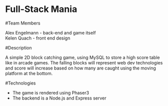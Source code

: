 # Full-Stack Mania

#Team Members

Alex Engelmann - back-end and game itself <br>
Kelen Quach - front end design

#Description

A simple 2D block catching game, using MySQL to store a high score table like in arcade games.  The falling blocks will represent web dev technologies and score will increase based on how many are caught using the moving platform at the bottom.

#Technologies

* The game is rendered using Phaser3 
* The backend is a Node.js and Express server



